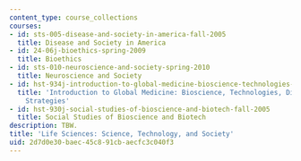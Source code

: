 ```yaml
---
content_type: course_collections
courses:
- id: sts-005-disease-and-society-in-america-fall-2005
  title: Disease and Society in America
- id: 24-06j-bioethics-spring-2009
  title: Bioethics
- id: sts-010-neuroscience-and-society-spring-2010
  title: Neuroscience and Society
- id: hst-934j-introduction-to-global-medicine-bioscience-technologies-disparities-strategies-spring-2010
  title: 'Introduction to Global Medicine: Bioscience, Technologies, Disparities,
    Strategies'
- id: hst-930j-social-studies-of-bioscience-and-biotech-fall-2005
  title: Social Studies of Bioscience and Biotech
description: TBW.
title: 'Life Sciences: Science, Technology, and Society'
uid: 2d7d0e30-baec-45c8-91cb-aecfc3c040f3
---
```

